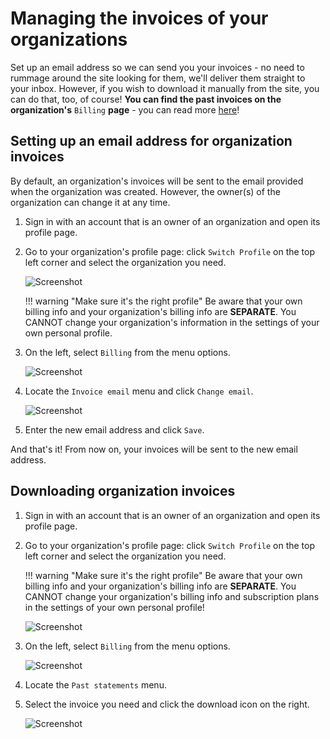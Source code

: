 # Managing the invoices of your organizations

Set up an email address so we can send you your invoices - no need to rummage around the site looking for them, we'll deliver them straight to your inbox. However, if you wish to download it manually from the site, you can do that, too, of course! **You can find the past invoices on the organization's** `Billing` **page** - you can read more [here](managing-the-invoices-of-your-organizations.md#downloading-organization-invoices)!

## Setting up an email address for organization invoices

By default, an organization's invoices will be sent to the email provided when the organization was created. However, the owner\(s\) of the organization can change it at any time.

1. Sign in with an account that is an owner of an organization and open its profile page.
2. Go to your organization's profile page: click `Switch Profile` on the top left corner and select the organization you need.

   ![Screenshot](https://github.com/OrganizationDummy/devcenter/tree/acf5f40e38b6dcf6fe62e839a4c04acb31fdebd2/img/team-management/organization/switch-profile-2.png)

   !!! warning "Make sure it's the right profile" Be aware that your own billing info and your organization's billing info are **SEPARATE**. You CANNOT change your organization's information in the settings of your own personal profile.

3. On the left, select `Billing` from the menu options.

   ![Screenshot](https://github.com/OrganizationDummy/devcenter/tree/acf5f40e38b6dcf6fe62e839a4c04acb31fdebd2/img/team-management/organization/billing-sidebar-menu.png)

4. Locate the `Invoice email` menu and click `Change email`.

   ![Screenshot](https://github.com/OrganizationDummy/devcenter/tree/acf5f40e38b6dcf6fe62e839a4c04acb31fdebd2/img/team-management/organization/invoice-email-settings.png)

5. Enter the new email address and click `Save`.

And that's it! From now on, your invoices will be sent to the new email address.

## Downloading organization invoices

1. Sign in with an account that is an owner of an organization and open its profile page.
2. Go to your organization's profile page: click `Switch Profile` on the top left corner and select the organization you need.

   !!! warning "Make sure it's the right profile" Be aware that your own billing info and your organization's billing info are **SEPARATE**. You CANNOT change your organization's billing info and subscription plans in the settings of your own personal profile!

   ![Screenshot](https://github.com/OrganizationDummy/devcenter/tree/acf5f40e38b6dcf6fe62e839a4c04acb31fdebd2/img/team-management/organization/switch-profile-2.png)

3. On the left, select `Billing` from the menu options.

   ![Screenshot](https://github.com/OrganizationDummy/devcenter/tree/acf5f40e38b6dcf6fe62e839a4c04acb31fdebd2/img/team-management/organization/billing-sidebar-menu.png)

4. Locate the `Past statements` menu.
5. Select the invoice you need and click the download icon on the right.

   ![Screenshot](https://github.com/OrganizationDummy/devcenter/tree/acf5f40e38b6dcf6fe62e839a4c04acb31fdebd2/img/team-management/organization/past-invoices.png)


